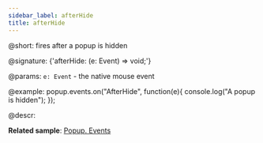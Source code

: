 ```yaml
---
sidebar_label: afterHide
title: afterHide
---          
```


@short: fires after a popup is hidden

@signature: {'afterHide: (e: Event) => void;'}

@params:
`e: Event` - the native mouse event

@example:
popup.events.on("AfterHide", function(e){
    console.log("A popup is hidden");
});

@descr:

**Related sample**: [Popup. Events](https://snippet.dhtmlx.com/ro2lza9t)

[comment]: # (@related: popup/event_handling.md)
